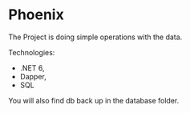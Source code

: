 # Phoenix
The Project is doing simple operations with the data.

Technologies:
 - .NET 6, 
 - Dapper, 
 - SQL
 
 You will also find db back up in the database folder.
